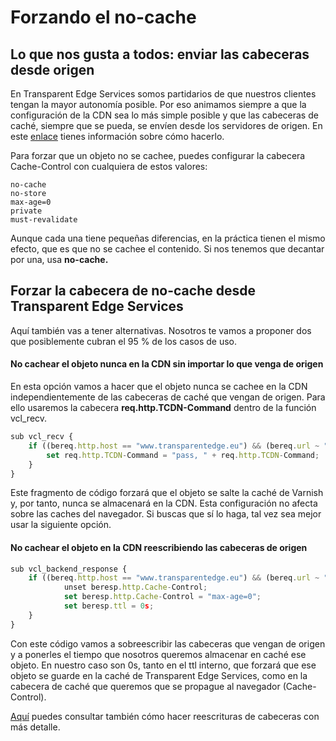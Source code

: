 # Forzando el no-cache

## Lo que nos gusta a todos: enviar las cabeceras desde origen

En Transparent Edge Services somos partidarios de que nuestros clientes tengan la mayor autonomía posible. Por eso animamos siempre a que la configuración de la CDN sea lo más simple posible y que las cabeceras de caché, siempre que se pueda, se envíen desde los servidores de origen. En este [enlace](../../guias/configurar-mis-servidores-para-enviar-cabeceras-de-cache.md) tienes información sobre cómo hacerlo.

Para forzar que un objeto no se cachee, puedes configurar la cabecera Cache-Control con cualquiera de estos valores:

```
no-cache
no-store
max-age=0
private
must-revalidate
```

Aunque cada una tiene pequeñas diferencias, en la práctica tienen el mismo efecto, que es que no se cachee el contenido. Si nos tenemos que decantar por una, usa **no-cache.**

## Forzar la cabecera de no-cache desde Transparent Edge Services

Aquí también vas a tener alternativas. Nosotros te vamos a proponer dos que posiblemente cubran el 95 % de los casos de uso.

#### No cachear el objeto nunca en la CDN sin importar lo que venga de origen

En esta opción vamos a hacer que el objeto nunca se cachee en la CDN independientemente de las cabeceras de caché que vengan de origen. Para ello usaremos la cabecera **req.http.TCDN-Command** dentro de la función vcl\_recv.

```javascript
sub vcl_recv {    
    if ((bereq.http.host == "www.transparentedge.eu") && (bereq.url ~ "/my-new-url")) {
        set req.http.TCDN-Command = "pass, " + req.http.TCDN-Command;
    }
} 
```

Este fragmento de código forzará que el objeto se salte la caché de Varnish y, por tanto, nunca se almacenará en la CDN. Esta configuración no afecta sobre las caches del navegador. Si buscas que sí lo haga, tal vez sea mejor usar la siguiente opción.

#### No cachear el objeto en la CDN reescribiendo las cabeceras de origen

```javascript
sub vcl_backend_response {    
    if ((bereq.http.host == "www.transparentedge.eu") && (bereq.url ~ "/my-new-url")) {
            unset beresp.http.Cache-Control;
            set beresp.http.Cache-Control = "max-age=0";
            set beresp.ttl = 0s;
    }
} 
```

Con este código vamos a sobreescribir las cabeceras que vengan de origen y a ponerles el tiempo que nosotros queremos almacenar en caché ese objeto. En nuestro caso son 0s, tanto en el ttl interno, que forzará que ese objeto se guarde en la caché de Transparent Edge Services, como en la cabecera de caché que queremos que se propague al navegador (Cache-Control).

[Aquí](funcionalidades/reescritura-de-cabeceras.md) puedes consultar también cómo hacer reescrituras de cabeceras con más detalle.
